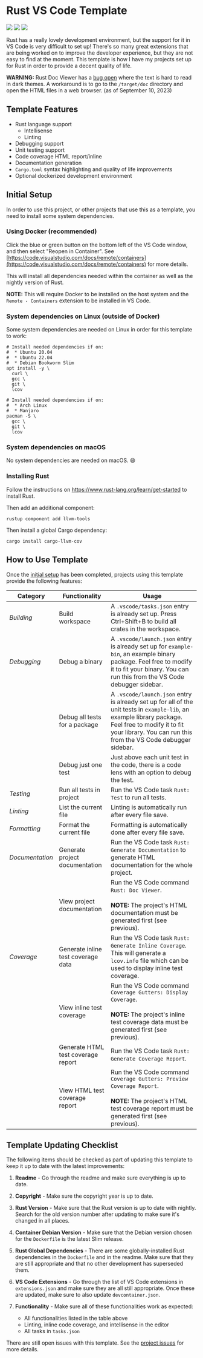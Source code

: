 # Rust VS Code Template

<img src="https://img.shields.io/badge/license-MIT-green" /> <img src="https://img.shields.io/badge/rust-1.74-blue" /> <img src="https://img.shields.io/badge/platform-linux%7Cmacos%7Cdocker-lightgrey" />

Rust has a really lovely development environment, but the support for it in VS Code is very difficult to set up! There's so many great extensions that are being worked on to improve the developer experience, but they are not easy to find at the moment. This template is how I have my projects set up for Rust in order to provide a decent quality of life.

**WARNING:** Rust Doc Viewer has a [bug open](https://github.com/JScearcy/rust-doc-viewer/issues/43) where the text is hard to read in dark themes. A workaround is to go to the `/target/doc` directory and open the HTML files in a web browser. (as of September 10, 2023)

## Template Features

* Rust language support
  * Intellisense
  * Linting
* Debugging support
* Unit testing support
* Code coverage HTML report/inline
* Documentation generation
* `Cargo.toml` syntax highlighting and quality of life improvements
* Optional dockerized development environment

## Initial Setup

In order to use this project, or other projects that use this as a template, you need to install some system dependencies.

### Using Docker **(recommended)**

Click the blue or green button on the bottom left of the VS Code window, and then select "Reopen in Container". See [https://code.visualstudio.com/docs/remote/containers](https://code.visualstudio.com/docs/remote/containers) for more details.

This will install all dependencies needed within the container as well as the nightly version of Rust.

**NOTE:** This will require Docker to be installed on the host system and the `Remote - Containers` extension to be installed in VS Code.

### System dependencies on Linux **(outside of Docker)**

Some system dependencies are needed on Linux in order for this template to work:

```shell
# Install needed dependencies if on:
#  * Ubuntu 20.04
#  * Ubuntu 22.04
#  * Debian Bookworm Slim
apt install -y \
  curl \
  gcc \
  git \
  lcov

# Install needed dependencies if on:
#  * Arch Linux
#  * Manjaro
pacman -S \
  gcc \
  git \
  lcov
```

### System dependencies on macOS

No system dependencies are needed on macOS. 😄

### Installing Rust

Follow the instructions on https://www.rust-lang.org/learn/get-started to install Rust.

Then add an additional component:

```shell
rustup component add llvm-tools
```

Then install a global Cargo dependency:

```shell
cargo install cargo-llvm-cov
```

## How to Use Template

Once the [initial setup](InitialSetup.md) has been completed, projects using this template provide the following features:

Category        | Functionality                      | Usage
--------------- | ---------------------------------- | -----
*Building*      | Build workspace                    | A `.vscode/tasks.json` entry is already set up. Press Ctrl+Shift+B to build all crates in the workspace.
*Debugging*     | Debug a binary                     | A `.vscode/launch.json` entry is already set up for `example-bin`, an example binary package. Feel free to modify it to fit your binary. You can run this from the VS Code debugger sidebar.
|               | Debug all tests for a package      | A `.vscode/launch.json` entry is already set up for all of the unit tests in `example-lib`, an example library package. Feel free to modify it to fit your library. You can run this from the VS Code debugger sidebar.
|               | Debug just one test                | Just above each unit test in the code, there is a code lens with an option to debug the test.
*Testing*       | Run all tests in project           | Run the VS Code task `Rust: Test` to run all tests.
*Linting*       | List the current file              | Linting is automatically run after every file save.
*Formatting*    | Format the current file            | Formatting is automatically done after every file save.
*Documentation* | Generate project documentation     | Run the VS Code task `Rust: Generate Documentation` to generate HTML documentation for the whole project.
|               | View project documentation         | Run the VS Code command `Rust: Doc Viewer`.<br /><br />**NOTE:** The project's HTML documentation must be generated first (see previous).
*Coverage*      | Generate inline test coverage data | Run the VS Code task `Rust: Generate Inline Coverage`. This will generate a `lcov.info` file which can be used to display inline test coverage.
|               | View inline test coverage          | Run the VS Code command `Coverage Gutters: Display Coverage`.<br /><br />**NOTE:** The project's inline test coverage data must be generated first (see previous).
|               | Generate HTML test coverage report | Run the VS Code task `Rust: Generate Coverage Report`.
|               | View HTML test coverage report     | Run the VS Code command `Coverage Gutters: Preview Coverage Report`.<br /><br />**NOTE:** The project's HTML test coverage report must be generated first (see previous).

## Template Updating Checklist

The following items should be checked as part of updating this template to keep it up to date with the latest improvements:

1. **Readme** - Go through the readme and make sure everything is up to date.

1. **Copyright** - Make sure the copyright year is up to date.

2. **Rust Version** - Make sure that the Rust version is up to date with nightly. Search for the old version number after updating to make sure it's changed in all places.

3. **Container Debian Version** - Make sure that the Debian version chosen for the `Dockerfile` is the latest Slim release.

5. **Rust Global Dependencies** - There are some globally-installed Rust dependencies in the `Dockerfile` and in the readme. Make sure that they are still appropriate and that no other development has superseded them.

6. **VS Code Extensions** - Go through the list of VS Code extensions in `extensions.json` and make sure they are all still appropriate. Once these are updated, make sure to also update `devcontainer.json`.

7. **Functionality** - Make sure all of these functionalities work as expected:
    * All functionalities listed in the table above
    * Linting, inline code coverage, and intellisense in the editor
    * All tasks in `tasks.json`

There are still open issues with this template. See the [project issues](https://github.com/sophie-katz/rust-vscode-template/issues) for more details.
